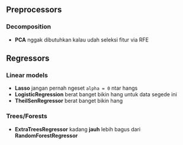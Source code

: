 ## Preprocessors

### Decomposition

- **PCA** nggak dibutuhkan kalau udah seleksi fitur via RFE


## Regressors

### Linear models

- **Lasso** jangan pernah ngeset `alpha = 0` ntar hangs
- **LogisticRegression** berat banget bikin hang untuk data segede ini
- **TheilSenRegressor** berat banget bikin hang

### Trees/Forests

- **ExtraTreesRegressor** kadang **jauh** lebih bagus dari **RandomForestRegressor**
